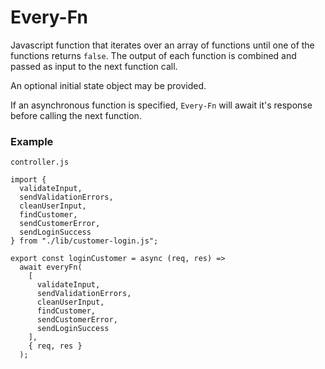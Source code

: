 Every-Fn
========

Javascript function that iterates over an array of functions until one of the functions returns `false`. The output of each function is combined and passed as input to the next function call.

An optional initial state object may be provided.

If an asynchronous function is specified, `Every-Fn` will await it's response before calling the next function.

### Example
`controller.js`
```
import {
  validateInput,
  sendValidationErrors,
  cleanUserInput,
  findCustomer,
  sendCustomerError,
  sendLoginSuccess
} from "./lib/customer-login.js";

export const loginCustomer = async (req, res) =>
  await everyFn(
    [
      validateInput,
      sendValidationErrors,
      cleanUserInput,
      findCustomer,
      sendCustomerError,
      sendLoginSuccess
    ],
    { req, res }
  );
```
